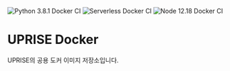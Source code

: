 ![Python 3.8.1 Docker CI](https://github.com/uprise-fin/uprise-docker/workflows/Python%203.8.1%20Docker%20CI/badge.svg)
![Serverless Docker CI](https://github.com/uprise-fin/uprise-docker/workflows/Serverless%20Docker%20CI/badge.svg)
![Node 12.18 Docker CI](https://github.com/uprise-fin/uprise-docker/workflows/Node%2012.18%20Docker%20CI/badge.svg)
# UPRISE Docker
UPRISE의 공용 도커 이미지 저장소입니다.
